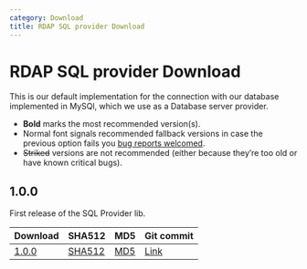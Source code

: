 ```yaml
---
category: Download
title: RDAP SQL provider Download
---
```


# RDAP SQL provider Download

This is our default implementation for the connection with our database implemented in MySQl, which we use as a Database server provider.


- **Bold** marks the most recommended version(s).  
- Normal font signals recommended fallback versions in case the previous option fails you [bug reports welcomed](https://github.com/NICMx/rdap-sql-provider/issues).  
- ~~Striked~~ versions are not recommended (either because they’re too old or have known critical bugs).  

## 1.0.0

First release of the SQL Provider lib.

|Download |SHA512    |MD5    |Git commit|
|:--------|:---------|:------|:---------|
|[1.0.0](https://github.com/NICMx/releases/raw/master/RedDog/rdap-sql-provider-1.0.jar)|[SHA512](https://github.com/NICMx/releases/raw/master/RedDog/rdap-sql-provider-1.0.sha)|[MD5](https://github.com/NICMx/releases/raw/master/RedDog/rdap-sql-provider-1.0.md5)|[Link](https://github.com/NICMx/rdap-data-access-api)|

